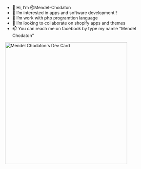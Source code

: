 - 👋 Hi, I’m @Mendel-Chodaton
- 👀 I’m interested in apps and software development !
- 🌱 I’m work with php programtion language 
- 💞️ I’m looking to collaborate on shopify apps and themes
- 📫 You can reach me on facebook by type my namle "Mendel Chodaton" 

<!---
Mendel-Chodaton/Mendel-Chodaton is a ✨ special ✨ repository because its `README.md` (this file) appears on your GitHub profile.
You can click the Preview link to take a look at your changes.
--->

<a href="https://app.daily.dev/Mendel13"><img src="https://api.daily.dev/devcards/7890ca02a4d84b86bebcd549b780d224.png?r=zpp" width="400" alt="Mendel Chodaton's Dev Card"/></a>
